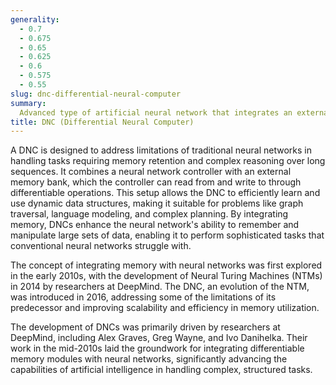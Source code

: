 ```yaml
---
generality:
  - 0.7
  - 0.675
  - 0.65
  - 0.625
  - 0.6
  - 0.575
  - 0.55
slug: dnc-differential-neural-computer
summary:
  Advanced type of artificial neural network that integrates an external memory module, enabling it to store and retrieve information similar to a computer, enhancing its capability to solve complex tasks requiring long-term dependencies.
title: DNC (Differential Neural Computer)
---
```


A DNC is designed to address limitations of traditional neural networks in handling tasks requiring memory retention and complex reasoning over long sequences. It combines a neural network controller with an external memory bank, which the controller can read from and write to through differentiable operations. This setup allows the DNC to efficiently learn and use dynamic data structures, making it suitable for problems like graph traversal, language modeling, and complex planning. By integrating memory, DNCs enhance the neural network's ability to remember and manipulate large sets of data, enabling it to perform sophisticated tasks that conventional neural networks struggle with.

The concept of integrating memory with neural networks was first explored in the early 2010s, with the development of Neural Turing Machines (NTMs) in 2014 by researchers at DeepMind. The DNC, an evolution of the NTM, was introduced in 2016, addressing some of the limitations of its predecessor and improving scalability and efficiency in memory utilization.

The development of DNCs was primarily driven by researchers at DeepMind, including Alex Graves, Greg Wayne, and Ivo Danihelka. Their work in the mid-2010s laid the groundwork for integrating differentiable memory modules with neural networks, significantly advancing the capabilities of artificial intelligence in handling complex, structured tasks.
